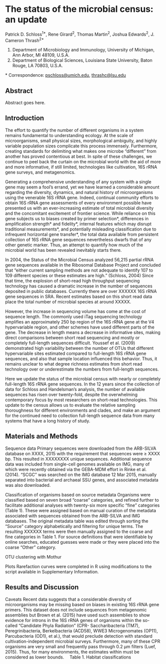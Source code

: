 The status of the microbial census: an update
=============================================

Patrick D. Schloss<sup>1*</sup>, Rene Girard<sup>2</sup>, Thomas Martin<sup>2</sup>, Joshua Edwards<sup>2</sup>, J. Cameron Thrash<sup>2*</sup>

1.  Department of Microbiology and Immunology, University of Michigan, Ann Arbor, MI 48109, U.S.A.
2.  Department of Biological Sciences, Louisiana State University, Baton Rouge, LA 70803, U.S.A.

\* Correspondence: <pschloss@umich.edu>, <thrashc@lsu.edu>

Abstract
--------

Abstract goes here.

Introduction
------------

The effort to quantify the number of different organisms in a system remains fundamental to understanding ecology. At the scale of microorganisms, small physical sizes, morphological ambiguity, and highly variable population sizes complicate this process immensely. Furthermore, creating standards for delimiting what makes one microbe “different” from another has proved contentious at best. In spite of these challenges, we continue to peel back the curtain on the microbial world with the aid of more and more informative, if still limited, technologies like cultivation, 16S rRNA gene surveys, and metagenomics.

Generating a comprehensive understanding of any system with a single gene may seem a fool’s errand, yet we have learned a considerable amount regarding the diversity, dynamics, and natural history of microorganisms using the venerable 16S rRNA gene. Indeed, continual community efforts to obtain 16S rRNA gene assessments of every environment possible have presented us with an ever-increasing estimate of total microbial diversity and the concomitant excitement of frontier science. While reliance on this gene subjects us to biases created by primer selection*, differences in amplification strength* and fidelity*, internal features which may disrupt traditional measurements*, and potentially misleading classification due to infrequent horizontal gene transfer\*, the total data available from persistent collection of 16S rRNA gene sequences nevertheless dwarfs that of any other genetic marker. Thus, an attempt to quantify how much of the microbial world has been revealed inevitably starts there.

In 2004, the Status of the Microbial Census analyzed 56,215 partial rRNA gene sequences available in the Ribosomal Database Project and concluded that “either current sampling methods are not adequate to identify 107 to 109 different species or these estimates are high.” (Schloss, 2004) Since that time, the explosion of short-read high throughput sequencing technology has caused a dramatic increase in the number of sequences deposited in public databases. Currently there are over XXXXXX 16S rRNA gene sequences in SRA. Recent estimates based on this short read data place the total number of microbial species at around XXXXX.

However, the increase in sequencing volume has come at the cost of sequence length. The commonly used iTag sequencing technology amplifies an approximately 250 bp region of the 16S rRNA gene at the V4 hypervariable region, and other schemes have used different parts of the gene. The decrease in length means a decrease in informative sites, making direct comparisons between short read sequencing and mostly or completely full-length sequences difficult. Youssef et al. (2009) demonstrated high variability between the number of OTUs that different hypervariable sites estimated compared to full-length 16S rRNA gene sequences, and also that sample location influenced this behavior. Thus, it remains unclear to what degree richness estimates from short read technology over or underestimate the numbers from full-length sequences.

Here we update the status of the microbial census with nearly or completely full-length 16S rRNA gene sequences. In the 12 years since the collection of data for Schloss and Handelsman’s analysis, the number of available sequences has risen over twenty-fold, despite the overwhelming contemporary focus by most researchers on short-read technologies. This update to the census allows us to evaluate the relative sampling thoroughness for different environments and clades, and make an argument for the continued need to collection full-length sequence data from many systems that have a long history of study.

Materials and Methods
---------------------

Sequence data Primary sequences were downloaded from the ARB-SILVA database on XXXX, 2015 with the requirement that sequences were ≥ XXXX bp. This resulted in XXXXXXXX unique sequences. Additional sequence data was included from single-cell genomes available on IMG, many of which were recently obtained via the GEBA-MDM effort in Rinke et al. (2014). “SCGC” was searched on the IMG database 12 Mar 2015, manually separated into bacterial and archaeal SSU genes, and associated metadata was also downloaded.

Classification of organisms based on source metadata Organisms were classified based on seven broad “coarse” categories, and refined further to facilitate additional analyses with twenty-six more specific “fine” categories (Table 1). These were assigned based on manual curation of the metadata associated with sequences obtained from the ARB-SILVA and IMG databases. The original metadata table was edited through sorting the “Source” category alphabetically and filtering for unique terms. The resulting XXXXXX terms were then manually assigned to the coarse and fine categories in Table 1. For source definitions that were identifiable by online searches, educated guesses were made or they were placed into the coarse “Other” category.

OTU clustering with Mothur

Plots Rarefaction curves were completed in R using modifications to the script available in Supplementary Information.

Results and Discussion
----------------------

Caveats Recent data suggests that a considerable diversity of microorganisms may be missing based on biases in existing 16S rRNA gene primers. This dataset does not include sequences from metagenomic assemblies but Brown et al. (2015) have used such assemblies to show evidence for introns in the 16S rRNA genes of organisms within the so-called “Candidate Phyla Radiation” (CPR- Saccharibacteria (TM7), Peregrinibacteria, Berkelbacteria (ACD58), WWE3 Microgenomates (OP11), Parcubacteria (OD1), et al.), that would preclude detection with standard cultivation-independent microbial surveys. Furthermore, many of these CPR organisms are very small and frequently pass through 0.2 µm filters (Luef, 2015). Thus, for many environments, the estimates within must be considered as lower bounds.  Table 1. Habitat classifications
